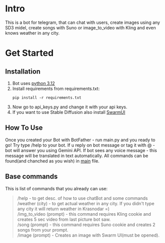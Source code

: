 # Intro
This is a bot for telegram, that can chat with users, create images using any SD3 midel, create songs with Suno or image_to_video with Kling and even knows weather in any city.
# Get Started
## Installation
1) Bot uses [python 3.12](https://www.python.org/downloads/release/python-3120/)
2) Install requirements from requirements.txt:
   ```
   pip install -r requirements.txt
   ```
3) Now go to api_keys.py and change it with your api keys.
4) If you want to use Stable Diffusion also install [SwarmUI](https://github.com/Stability-AI/StableSwarmUI)
## How To Use
Once you created your Bot with BotFather - run main.py and you ready to go! Try type /help to your bot.
If u reply on bot message or tag it with @ - bot will answer you using Gemini API.
If bot sees any voice message - this message will be translated in text automatically.
All commands can be found(and chanched as you wish) in [main](main.py) file.
## Base commands
This is list of commands that you already can use:
> /help - to get desc. of how to use chatBot and some commands  
> /weather (city) - to get actual weather in any city. If you didn't type any city it will return weather in Krasnodar =)  
> /img_to_video (prompt) - this command requires Kling cookie and creates 5 sec video from last picture bot saw.  
> /song (prompt) - this command requires Suno cookie and creates 2 songs from your prompt.  
> /image (prompt) - Creates an image with Swarm UI(must be opened).  
